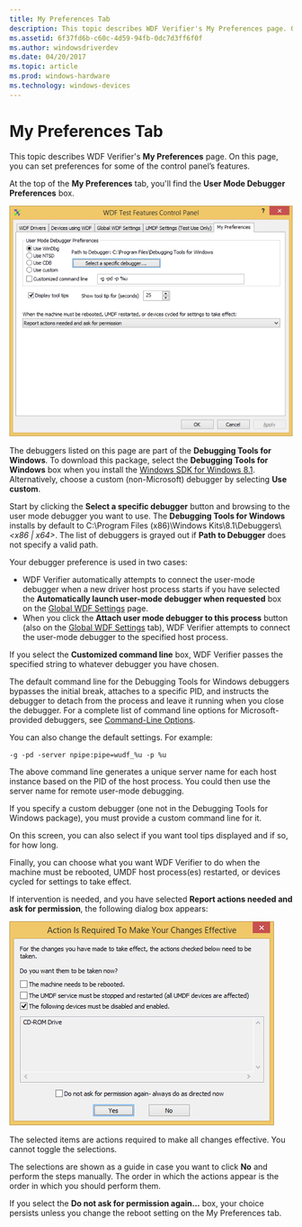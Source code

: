 ```yaml
---
title: My Preferences Tab
description: This topic describes WDF Verifier's My Preferences page. On this page, you can set preferences for some of the control panel’s features.
ms.assetid: 6f37fd6b-c60c-4d59-94fb-0dc7d3ff6f0f
ms.author: windowsdriverdev
ms.date: 04/20/2017
ms.topic: article
ms.prod: windows-hardware
ms.technology: windows-devices
---
```


# My Preferences Tab


This topic describes WDF Verifier's **My Preferences** page. On this page, you can set preferences for some of the control panel’s features.

At the top of the **My Preferences** tab, you'll find the **User Mode Debugger Preferences** box.

![screen grab of my preferences tab](images/wdfverifier-tab5.png)

The debuggers listed on this page are part of the **Debugging Tools for Windows**. To download this package, select the **Debugging Tools for Windows** box when you install the [Windows SDK for Windows 8.1](https://go.microsoft.com/fwlink/p/?LinkId=733744). Alternatively, choose a custom (non-Microsoft) debugger by selecting **Use custom**.

Start by clicking the **Select a specific debugger** button and browsing to the user mode debugger you want to use. The **Debugging Tools for Windows** installs by default to C:\\Program Files (x86)\\Windows Kits\\8.1\\Debuggers\\*&lt;x86 | x64&gt;*. The list of debuggers is grayed out if **Path to Debugger** does not specify a valid path.

Your debugger preference is used in two cases:

-   WDF Verifier automatically attempts to connect the user-mode debugger when a new driver host process starts if you have selected the **Automatically launch user-mode debugger when requested** box on the [Global WDF Settings](global-wdf-settings-tab.md) page.
-   When you click the **Attach user mode debugger to this process** button (also on the [Global WDF Settings](global-wdf-settings-tab.md) tab), WDF Verifier attempts to connect the user-mode debugger to the specified host process.

If you select the **Customized command line** box, WDF Verifier passes the specified string to whatever debugger you have chosen.

The default command line for the Debugging Tools for Windows debuggers bypasses the initial break, attaches to a specific PID, and instructs the debugger to detach from the process and leave it running when you close the debugger. For a complete list of command line options for Microsoft-provided debuggers, see [Command-Line Options](https://msdn.microsoft.com/library/windows/hardware/ff539174).

You can also change the default settings. For example:

```
-g -pd -server npipe:pipe=wudf_%u -p %u
```

The above command line generates a unique server name for each host instance based on the PID of the host process. You could then use the server name for remote user-mode debugging.

If you specify a custom debugger (one not in the Debugging Tools for Windows package), you must provide a custom command line for it.

On this screen, you can also select if you want tool tips displayed and if so, for how long.

Finally, you can choose what you want WDF Verifier to do when the machine must be rebooted, UMDF host process(es) restarted, or devices cycled for settings to take effect.

If intervention is needed, and you have selected **Report actions needed and ask for permission**, the following dialog box appears:

![screen grab of actions required to make changes effective](images/wdfverifier-reboot-dialog.png)

The selected items are actions required to make all changes effective. You cannot toggle the selections.

The selections are shown as a guide in case you want to click **No** and perform the steps manually. The order in which the actions appear is the order in which you should perform them.

If you select the **Do not ask for permission again...** box, your choice persists unless you change the reboot setting on the My Preferences tab.

 

 





